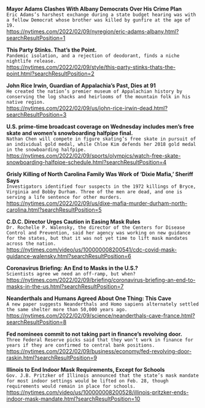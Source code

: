 **Mayor Adams Clashes With Albany Democrats Over His Crime Plan**\
`Eric Adams’s harshest exchange during a state budget hearing was with a fellow Democrat whose brother was killed by gunfire at the age of 19.`\
https://nytimes.com/2022/02/09/nyregion/eric-adams-albany.html?searchResultPosition=1

**This Party Stinks. That’s the Point.**\
`Pandemic isolation, and a rejection of deodorant, finds a niche nightlife release.`\
https://nytimes.com/2022/02/09/style/this-party-stinks-thats-the-point.html?searchResultPosition=2

**John Rice Irwin, Guardian of Appalachia’s Past, Dies at 91**\
`He created the nation’s premier museum of Appalachian history by conserving the log shacks and heirlooms of the mountain folk in his native region.`\
https://nytimes.com/2022/02/09/us/john-rice-irwin-dead.html?searchResultPosition=3

**U.S. prime-time broadcast coverage on Wednesday includes men’s free skate and women’s snowboarding halfpipe final.**\
`Nathan Chen will compete in figure skating’s free skate in pursuit of an individual gold medal, while Chloe Kim defends her 2018 gold medal in the snowboarding halfpipe.`\
https://nytimes.com/2022/02/09/sports/olympics/watch-free-skate-snowboarding-halfpipe-schedule.html?searchResultPosition=4

**Grisly Killing of North Carolina Family Was Work of ‘Dixie Mafia,’ Sheriff Says**\
`Investigators identified four suspects in the 1972 killings of Bryce, Virginia and Bobby Durham. Three of the men are dead, and one is serving a life sentence for other murders.`\
https://nytimes.com/2022/02/09/us/dixe-mafia-murder-durham-north-carolina.html?searchResultPosition=5

**C.D.C. Director Urges Caution in Easing Mask Rules**\
`Dr. Rochelle P. Walensky, the director of the Centers for Disease Control and Prevention, said her agency was working on new guidance for the states, but that it was not yet time to lift mask mandates across the nation.`\
https://nytimes.com/video/us/100000008200541/cdc-covid-mask-guidance-walensky.html?searchResultPosition=6

**Coronavirus Briefing: An End to Masks in the U.S.?**\
`Scientists agree we need an off-ramp, but when?`\
https://nytimes.com/2022/02/09/briefing/coronavirus-briefing-an-end-to-masks-in-the-us.html?searchResultPosition=7

**Neanderthals and Humans Agreed About One Thing: This Cave**\
`A new paper suggests Neanderthals and Homo sapiens alternately settled the same shelter more than 50,000 years ago.`\
https://nytimes.com/2022/02/09/science/neanderthals-cave-france.html?searchResultPosition=8

**Fed nominees commit to not taking part in finance’s revolving door.**\
`Three Federal Reserve picks said that they won’t work in finance for years if they are confirmed to central bank positions.`\
https://nytimes.com/2022/02/09/business/economy/fed-revolving-door-raskin.html?searchResultPosition=9

**Illinois to End Indoor Mask Requirements, Except for Schools**\
`Gov. J.B. Pritzker of Illinois announced that the state’s mask mandate for most indoor settings would be lifted on Feb. 28, though requirements would remain in place for schools.`\
https://nytimes.com/video/us/100000008200528/illinois-pritzker-ends-indoor-mask-mandate.html?searchResultPosition=10

